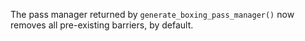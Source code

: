 The pass manager returned by `generate_boxing_pass_manager()` now removes all pre-existing barriers, by default.
